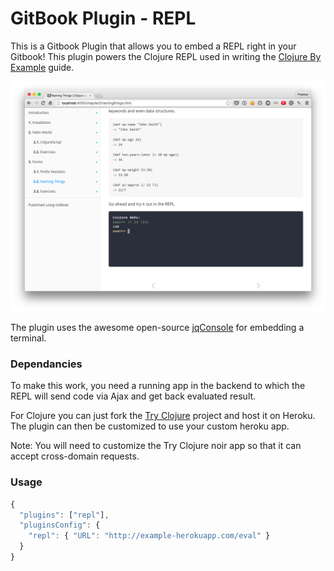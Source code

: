 GitBook Plugin - REPL
==============

This is a Gitbook Plugin that allows you to embed a REPL right in your Gitbook! This plugin powers the Clojure REPL used in writing the [Clojure By Example](http://www.clojurebyexample.com) guide.

![img](shot.png)

The plugin uses the awesome open-source [jqConsole](https://github.com/replit/jq-console) for embedding a terminal.

### Dependancies
To make this work, you need a running app in the backend to which the REPL will send code via Ajax and get back evaluated result. 

For Clojure you can just fork the [Try Clojure](https://github.com/Raynes/tryclojure) project and host it on Heroku. The plugin can then be customized to use your custom heroku app. 

Note: You will need to customize the Try Clojure noir app so that it can accept cross-domain requests.

### Usage
```javascript
{
  "plugins": ["repl"],
  "pluginsConfig": {
    "repl": { "URL": "http://example-herokuapp.com/eval" }
  }
}
```
